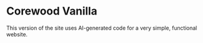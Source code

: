 # Corewood Vanilla

This version of the site uses AI-generated code for a very simple, functional website.

